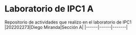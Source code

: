 # Laboratorio de IPC1 A
Repositorio de actividades que realizo en el laboratorio de IPC1
|202202273|Diego Miranda|Sección A|
|------|------|-------|

